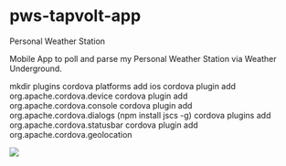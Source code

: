 # pws-tapvolt-app
Personal Weather Station

Mobile App to poll and parse my Personal Weather Station via Weather Underground.

mkdir plugins
cordova platforms add ios
cordova plugin add org.apache.cordova.device
cordova plugin add org.apache.cordova.console
cordova plugin add org.apache.cordova.dialogs
(npm install jscs -g)
cordova plugins add org.apache.cordova.statusbar
cordova plugin add org.apache.cordova.geolocation



<img src="https://codeship.com/projects/ef26c8c0-27cb-0133-931b-723b2a0a3044/status?branch=develop">
